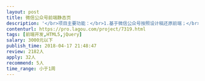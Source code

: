 ```yaml
---                
layout: post       
title: 微信公众号前端静态页           
description: '</br>项目主要功能：</br>1.基于微信公众号按照设计稿还原前端；</br>2.只需要完成静态页面的开发就行；</br>3.目前只需要切几个页，后面还会有其他项目</br>要求</br>1.有HTML前端开发经验。</br>2.能够按照设计稿完整的还原。</br>3.时间上能够配合好。</br>'     
contenturl: https://pro.lagou.com/project/7319.html      
tags: [前端开发,HTML5,jQuery]            
salary: 3000元以下          
publish_time: 2018-04-17 21:48:47         
review: 2182人                   
apply: 32人                   
recommend: 5人                   
time_range: 小于1周              
---                 
```

